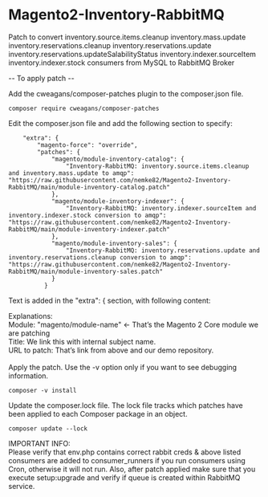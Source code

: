 # Magento2-Inventory-RabbitMQ
Patch to convert inventory.source.items.cleanup inventory.mass.update inventory.reservations.cleanup inventory.reservations.update inventory.reservations.updateSalabilityStatus inventory.indexer.sourceItem inventory.indexer.stock consumers from MySQL to RabbitMQ Broker

-- To apply patch --

Add the cweagans/composer-patches plugin to the composer.json file.
```
composer require cweagans/composer-patches
```

Edit the composer.json file and add the following section to specify:
```
    "extra": {
        "magento-force": "override",
        "patches": {
            "magento/module-inventory-catalog": {
                "Inventory-RabbitMQ: inventory.source.items.cleanup and inventory.mass.update to amqp": "https://raw.githubusercontent.com/nemke82/Magento2-Inventory-RabbitMQ/main/module-inventory-catalog.patch"
            },
            "magento/module-inventory-indexer": {
                "Inventory-RabbitMQ: inventory.indexer.sourceItem and inventory.indexer.stock conversion to amqp": "https://raw.githubusercontent.com/nemke82/Magento2-Inventory-RabbitMQ/main/module-inventory-indexer.patch"
            },
            "magento/module-inventory-sales": {
                "Inventory-RabbitMQ: inventory.reservations.update and inventory.reservations.cleanup conversion to amqp": "https://raw.githubusercontent.com/nemke82/Magento2-Inventory-RabbitMQ/main/module-inventory-sales.patch"
            }
          }    
```
Text is added in the "extra": { section, with following content:

Explanations: <BR>
Module: "magento/module-name"   ← That’s the Magento 2 Core module we are patching <BR>
Title: We link this with internal subject name. <BR>
URL to patch: That’s link from above and our demo repository. <BR>
<BR>
Apply the patch. Use the -v option only if you want to see debugging information.
```
composer -v install
```

Update the composer.lock file. The lock file tracks which patches have been applied to each  Composer package in an object.
```
composer update --lock
```

IMPORTANT INFO: <BR>
Please verify that env.php contains correct rabbit creds & above listed consumers are added to consumer_runners if you run consumers using Cron, otherwise it will not run. Also, after patch applied make sure that you execute setup:upgrade and verify if queue is created within RabbitMQ service.
